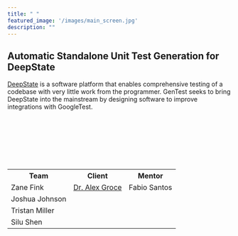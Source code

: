 ```yaml
---
title: " "
featured_image: '/images/main_screen.jpg'
description: ""
---
```

## Automatic Standalone Unit Test Generation for DeepState

[DeepState](https://github.com/trailofbits/deepstate) is a software platform that enables
    comprehensive testing of a codebase with very little work from the programmer. GenTest
    seeks to bring DeepState into the mainstream by designing software to improve integrations
    with GoogleTest.



<br/><br/>
<br/><br/>
<br/><br/>

 <table style="width:100%">
  <tr>
    <th>Team</th>
    <th>Client</th>
    <th>Mentor</th>
  </tr>
  <tr>
    <td>Zane Fink</td>
    <td><a href="https://agroce.github.io">Dr. Alex Groce</a></td>
    <td>Fabio Santos</td>
  </tr>
  <tr>
    <td>Joshua Johnson</td>
  </tr>
  <tr>
    <td>Tristan Miller</td>
  </tr>
  <tr>
    <td>Silu Shen</td>
  </tr>


</table> 